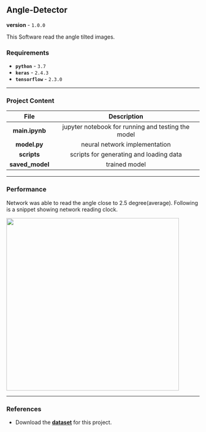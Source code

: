 ## Angle-Detector

**version** - `1.0.0`

This Software read the angle tilted images.

### Requirements

- **`python`** - `3.7`
- **`keras`** -  `2.4.3`
- **`tensorflow`** -  `2.3.0`

---

### Project Content

| File      | Description |
| :-----------: | :-----------: |
| **main.ipynb**   | jupyter notebook for running and testing the model |
| **model.py**   | neural network implementation     |
| **scripts**      | scripts for generating and loading data     |
| **saved_model** | trained model |

---
### Performance

Network was able to read the angle close to 2.5 degree(average). Following is a snippet showing network reading clock. 

<img src=result/result.png width="450">

---

### References

- Download the [**dataset**](https://www.kaggle.com/shivajbd/imagerotation) for this project.
